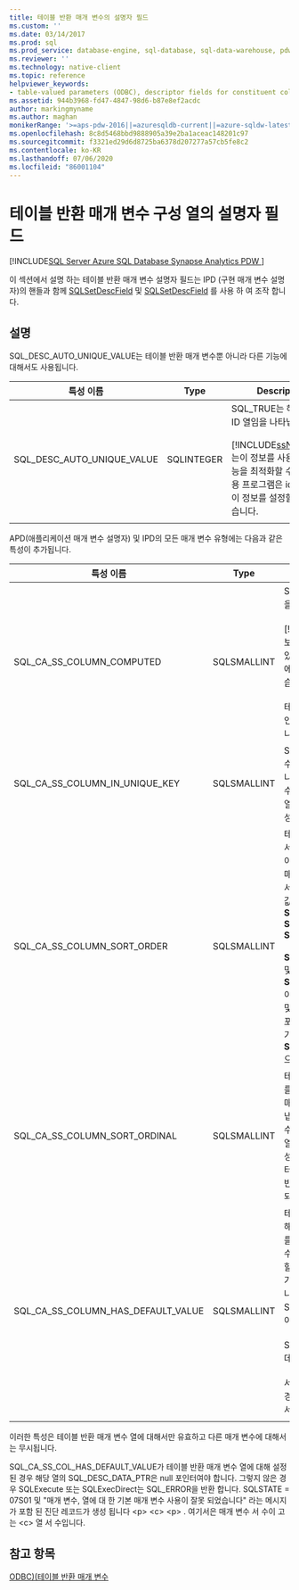 ```yaml
---
title: 테이블 반환 매개 변수의 설명자 필드
ms.custom: ''
ms.date: 03/14/2017
ms.prod: sql
ms.prod_service: database-engine, sql-database, sql-data-warehouse, pdw
ms.reviewer: ''
ms.technology: native-client
ms.topic: reference
helpviewer_keywords:
- table-valued parameters (ODBC), descriptor fields for constituent columns
ms.assetid: 944b3968-fd47-4847-98d6-b87e8ef2acdc
author: markingmyname
ms.author: maghan
monikerRange: '>=aps-pdw-2016||=azuresqldb-current||=azure-sqldw-latest||>=sql-server-2016||=sqlallproducts-allversions||>=sql-server-linux-2017||=azuresqldb-mi-current'
ms.openlocfilehash: 8c8d5468bbd9888905a39e2ba1aceac148201c97
ms.sourcegitcommit: f3321ed29d6d8725ba6378d207277a57cb5fe8c2
ms.contentlocale: ko-KR
ms.lasthandoff: 07/06/2020
ms.locfileid: "86001104"
---
```

# <a name="descriptor-fields-for-table-valued-parameter-constituent-columns"></a>테이블 반환 매개 변수 구성 열의 설명자 필드
[!INCLUDE[SQL Server Azure SQL Database Synapse Analytics PDW ](../../includes/applies-to-version/sql-asdb-asdbmi-asa-pdw.md)]

  이 섹션에서 설명 하는 테이블 반환 매개 변수 설명자 필드는 IPD (구현 매개 변수 설명자)의 핸들과 함께 [SQLSetDescField](../../relational-databases/native-client-odbc-api/sqlsetdescfield.md) 및 [SQLSetDescField](../../relational-databases/native-client-odbc-api/sqlsetdescfield.md) 를 사용 하 여 조작 합니다.  
  
## <a name="remarks"></a>설명  
 SQL_DESC_AUTO_UNIQUE_VALUE는 테이블 반환 매개 변수뿐 아니라 다른 기능에 대해서도 사용됩니다.  
  
|특성 이름|Type|Description|  
|--------------------|----------|-----------------|  
|SQL_DESC_AUTO_UNIQUE_VALUE|SQLINTEGER|SQL_TRUE는 해당 열이 ID 열임을 나타냅니다.<br /><br /> [!INCLUDE[ssNoVersion](../../includes/ssnoversion-md.md)]는이 정보를 사용 하 여 성능을 최적화할 수 있지만 응용 프로그램은 id 열에 대해이 정보를 설정할 필요가 없습니다.|  
||||

 APD(애플리케이션 매개 변수 설명자) 및 IPD의 모든 매개 변수 유형에는 다음과 같은 특성이 추가됩니다.  
  
|특성 이름|Type|Description|  
|--------------------|----------|-----------------|  
|SQL_CA_SS_COLUMN_COMPUTED|SQLSMALLINT|SQL_TRUE는 해당 열이 계산 열임을 나타냅니다.<br /><br /> [!INCLUDE[ssNoVersion](../../includes/ssnoversion-md.md)]는이 정보를 사용 하 여 성능을 최적화할 수 있지만 응용 프로그램에서 계산 열에 대해이 정보를 설정할 필요는 없습니다.<br /><br /> 테이블 반환 매개 변수 열이 아닌 바인딩에 대해서는 이 특성이 무시됩니다.|  
|SQL_CA_SS_COLUMN_IN_UNIQUE_KEY|SQLSMALLINT|SQL_TRUE는 테이블 반환 매개 변수 열이 고유 키에 참여함을 나타냅니다. 이 경우 쿼리 성능이 향상될 수 있습니다. 테이블 반환 매개 변수 열이 아닌 바인딩에 대해서는 이 특성이 무시됩니다.|  
|SQL_CA_SS_COLUMN_SORT_ORDER|SQLSMALLINT|테이블 반환 매개 변수 열의 정렬 순서를 나타냅니다. 이 경우 쿼리 성능이 향상될 수 있습니다. 테이블 반환 매개 변수 열이 아닌 바인딩에 대해서는 이 특성이 무시됩니다. 가능한 값은 다음과 같습니다. <br />**SQL_SS_ASCENDING_ORDER**<br />**SQL_SS_DESCENDING_ORDER**<br />**SQL_SS_ORDER_UNSPECIFIED**<br /><br /> **SQL_SS_ASCENDING_ORDER** 및 **SQL_SS_DESCENDING_ORDER** 이외의 값은 **SQLSTATE HY024** 및 message ' 잘못 된 특성 값 '이 포함 된 오류를 생성 하 고이 특성의 기본값인 **SQL_SS_ORDER_UNSPECIFIED**으로 처리 됩니다.|  
|SQL_CA_SS_COLUMN_SORT_ORDINAL|SQLSMALLINT|테이블 반환 매개 변수의 전체 순서를 정의하는 열 집합의 테이블 반환 매개 변수 열에 지정된 서수를 나타냅니다. 이 경우 쿼리 성능이 향상될 수 있습니다. 테이블 반환 매개 변수 열이 아닌 바인딩에 대해서는 이 특성이 무시됩니다. 정렬 서수는 1부터 시작합니다. 기본값 0은 테이블 반환 매개 변수 열에 열 순서가 지정되지 않았음을 나타냅니다.|  
|SQL_CA_SS_COLUMN_HAS_DEFAULT_VALUE|SQLSMALLINT|테이블 반환 매개 변수의 모든 행에 해당 열의 기본값이 지정될지 여부를 나타냅니다. 테이블 반환 매개 변수의 경우 기본값을 행 단위로 선택할 수 없습니다. SQL_FALSE 값은 기본값이 아닌 값이 행에 지정됨을 나타냅니다. 기본값입니다. SQL_TRUE 값은 모든 행의 기본값이 해당 열에 지정됨을 나타냅니다.<br /><br /> SQL_TRUE로 설정된 경우 서버로 데이터가 전송되지 않습니다.<br /><br /> 서버 처리에 열 값이 필요하지 않는 경우 이 필드를 ID 열이나 계산 열에서도 사용할 수 있습니다.|  
||||

 이러한 특성은 테이블 반환 매개 변수 열에 대해서만 유효하고 다른 매개 변수에 대해서는 무시됩니다.  
  
 SQL_CA_SS_COL_HAS_DEFAULT_VALUE가 테이블 반환 매개 변수 열에 대해 설정된 경우 해당 열의 SQL_DESC_DATA_PTR은 null 포인터여야 합니다. 그렇지 않은 경우 SQLExecute 또는 SQLExecDirect는 SQL_ERROR을 반환 합니다. SQLSTATE = 07S01 및 "매개 변수, 열에 대 한 기본 매개 변수 사용이 잘못 되었습니다" 라는 메시지가 포함 된 진단 레코드가 생성 됩니다 \<p> \<c> \<p> . 여기서은 매개 변수 서 수이 고는 \<c> 열 서 수입니다.  
  
## <a name="see-also"></a>참고 항목  
 [ODBC&#41;&#40;테이블 반환 매개 변수](../../relational-databases/native-client-odbc-table-valued-parameters/table-valued-parameters-odbc.md)  
  
  
